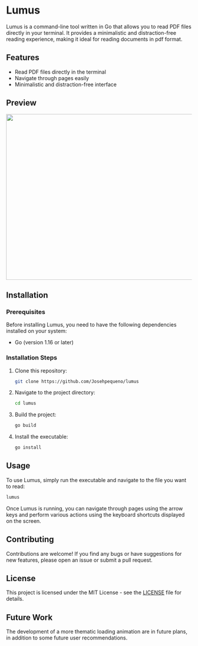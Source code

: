 # Lumus

Lumus is a command-line tool written in Go that allows you to read PDF files directly in your terminal. It provides a minimalistic and distraction-free reading experience, making it ideal for reading documents in pdf format.

## Features

- Read PDF files directly in the terminal
- Navigate through pages easily
- Minimalistic and distraction-free interface

## Preview
<img src="preview.gif" width="800" height="450">


## Installation

### Prerequisites

Before installing Lumus, you need to have the following dependencies installed on your system:

- Go (version 1.16 or later)

<!-- #### Debian -->
<!-- - tesseract-ocr -->
<!-- - libleptonica-dev -->
<!-- - libtesseract-dev -->
<!-- - python3-pip -->
<!-- - pip install PyPDF2 -->
<!--  -->
<!-- #### Arch linux -->
<!-- - tesseract -->
<!-- - yay -S python-pypdf2 -->


### Installation Steps

1. Clone this repository:

   ```bash
   git clone https://github.com/Josehpequeno/lumus
   ```

2. Navigate to the project directory:

   ```bash
   cd lumus
   ```

3. Build the project:

   ```bash
   go build
   ```

4. Install the executable:

   ```bash
   go install
   ```

## Usage

To use Lumus, simply run the executable and navigate to the file you want to read:

```bash
lumus 
```

Once Lumus is running, you can navigate through pages using the arrow keys and perform various actions using the keyboard shortcuts displayed on the screen.

## Contributing

Contributions are welcome! If you find any bugs or have suggestions for new features, please open an issue or submit a pull request.

## License

This project is licensed under the MIT License - see the [LICENSE](LICENSE) file for details.

<!-- ## Explanation -->
<!--  -->
<!-- The project uses python code with the PyPDF2 library to extract texts from pages. The gosseract library is used as a complement to PyPDF2, as it extracts text from images in PDFs. The Levenshtein Distance algorithm is used to determine whether the text extracted from the images and the PDF are similar. If they are not similar, the two are complements of each other. This was the best way found for now. -->
<!--  -->
<!-- Projects like in  https://github.com/ledongthuc/pdf and in https://github.com/mazeForGit/pdf were tried first instead of Pypdf2 but I didn't find better or equal results like in the python lib. -->

## Future Work

The development of a more thematic loading animation are in future plans, in addition to some future user recommendations.

<!-- ## Acknowledgments -->

<!-- Lumus was inspired by [project-name], [link-to-project]. -->

<!-- Special thanks to [contributor-names] for their contributions to the project. -->
